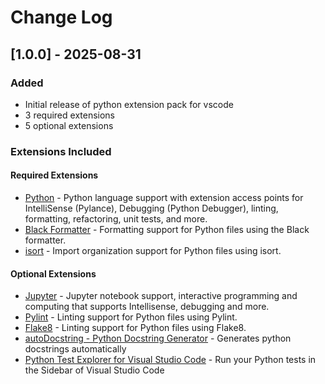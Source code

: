# Change Log

## [1.0.0] - 2025-08-31

### Added
- Initial release of python extension pack for vscode
- 3 required extensions
- 5 optional extensions

### Extensions Included

#### Required Extensions
- [Python](https://marketplace.visualstudio.com/items?itemName&#x3D;ms-python.python) - Python language support with extension access points for IntelliSense (Pylance), Debugging (Python Debugger), linting, formatting, refactoring, unit tests, and more.
- [Black Formatter](https://marketplace.visualstudio.com/items?itemName&#x3D;ms-python.black-formatter) - Formatting support for Python files using the Black formatter.
- [isort](https://marketplace.visualstudio.com/items?itemName&#x3D;ms-python.isort) - Import organization support for Python files using isort.

#### Optional Extensions  
- [Jupyter](https://marketplace.visualstudio.com/items?itemName&#x3D;ms-toolsai.jupyter) - Jupyter notebook support, interactive programming and computing that supports Intellisense, debugging and more.
- [Pylint](https://marketplace.visualstudio.com/items?itemName&#x3D;ms-python.pylint) - Linting support for Python files using Pylint.
- [Flake8](https://marketplace.visualstudio.com/items?itemName&#x3D;ms-python.flake8) - Linting support for Python files using Flake8.
- [autoDocstring - Python Docstring Generator](https://marketplace.visualstudio.com/items?itemName&#x3D;njpwerner.autodocstring) - Generates python docstrings automatically
- [Python Test Explorer for Visual Studio Code](https://marketplace.visualstudio.com/items?itemName&#x3D;littlefoxteam.vscode-python-test-adapter) - Run your Python tests in the Sidebar of Visual Studio Code
